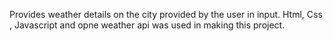 Provides weather details on the city provided by the user in input.
Html, Css , Javascript and opne weather api was used in making this project.
